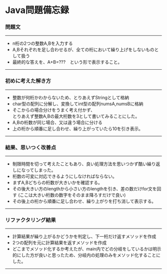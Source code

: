 # Java問題備忘録  
  
### 問題文  
---------  	  
- n桁の2つの整数A,Bを入力する  
- A,Bそれぞれを足し合わせるが、全ての桁において繰り上げをしないものとして扱う  
- 最終的な答えを、A+B=???　という形で表示すること。  
---------
  
### 初めに考えた解き方  
---------
- 整数が何桁かわからないため、とりあえずStringとして格納
- char型の配列に分解し、変換してint型の配列numsA,numsBに格納
- そこからの場合分けをうまく考え付かず、  
	とりあえず整数A,Bの最大桁数を3として書いてみることにした。  
- A,Bの桁数が同じ場合、又は違う場合に分ける
- 上の桁から順番に足し合わせ、繰り上がっていたら10を引き表示。
---------  
  
### 結果、思いつく改善点  
---------  
- 制限時間を切って考えたこともあり、良い処理方法を思いつかず酷い繰り返しになってしまった。
- 桁数の可変に対応できるようにしなければならない。
- まずA,Bどちらの桁数が大きいかを確認する。
- その後大きい方のlengthから小さい方のlengthを引き、差の数だけfor文を回す  	(ここは大きい桁数の数字をそのまま降ろすだけで良い)  
- その後上の桁から順番に足し合わせ、繰り上がりを打ち消して表示する。
---------  
  
### リファクタリング結果  
---------  
- 計算結果が繰り上がるかどうかを判定し、下一桁だけ返すメソッドを作成  
- 2つの配列を元に計算結果を返すメソッドを作成  
- どこまでメソッド化するか考えたが、main内でどの分岐をしているかは明示的にした方が良いと思ったため、分岐内の処理のみをメソッド化することにした。
---------  

